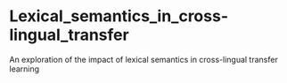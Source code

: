 # Lexical_semantics_in_cross-lingual_transfer
An exploration of the impact of lexical semantics in cross-lingual transfer learning
